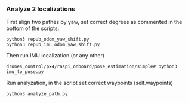 ### Analyze 2 localizations

First align two pathes by yaw, set correct degrees as commented in the bottom of the scripts:

```
python3 repub_odom_yaw_shift.py 
python3 repub_imu_odom_yaw_shift.py 
```

Then run IMU localization (or any other) 
```
drones_control/px4/raspi_onboard/pose_estimation/simple# python3 imu_to_pose.py
```

Run analyzation, in the script set correct waypoints (self.waypoints)

```
python3 analyze_path.py
```